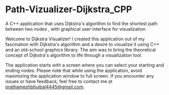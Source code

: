 # Path-Vizualizer-Dijkstra_CPP
A C++ application that uses Dijkstra's algorithm to find the shortest path between two nodes , with graphical user interface for visualization

Welcome to Dijkstra Visualizer! I created this application out of my fascination with Dijkstra's algorithm and a desire to visualize it using C++ and an old-school graphics library. The aim was to bring the theoretical concept of Dijkstra's algorithm to life through a visualization tool.

The application starts with a screen where you can select your starting and ending nodes. Please note that while using the application, avoid maximizing the application window to full screen. If you encounter any issues or have feedback, feel free to contact me at prathameshbhujbal4445@gmail.com.
